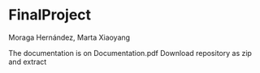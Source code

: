 # FinalProject
Moraga Hernández, Marta Xiaoyang

The documentation is on Documentation.pdf
Download repository as zip and extract
